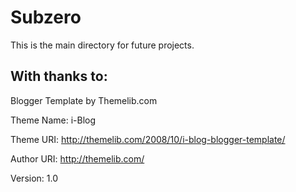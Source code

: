 Subzero
=======

This is the main directory for future projects.

With thanks to:
---------------
  Blogger Template by Themelib.com

  Theme Name: i-Blog

  Theme URI: http://themelib.com/2008/10/i-blog-blogger-template/

  Author URI: http://themelib.com/
  
  Version: 1.0
